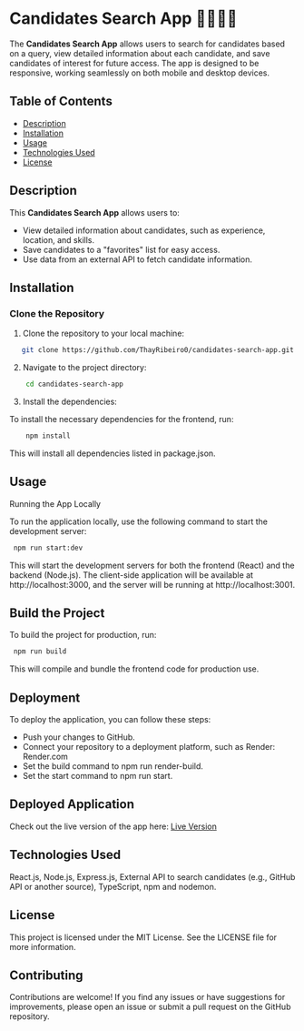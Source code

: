 # Candidates Search App 👩‍💻👨‍💻

The **Candidates Search App** allows users to search for candidates based on a query, view detailed information about each candidate, and save candidates of interest for future access. The app is designed to be responsive, working seamlessly on both mobile and desktop devices.

## Table of Contents

- [Description](#description)
- [Installation](#installation)
- [Usage](#usage)
- [Technologies Used](#technologies-used)
- [License](#license)

## Description

This **Candidates Search App** allows users to:

- View detailed information about candidates, such as experience, location, and skills.
- Save candidates to a "favorites" list for easy access.
- Use data from an external API to fetch candidate information.

## Installation

### Clone the Repository

1. Clone the repository to your local machine:

```bash
   git clone https://github.com/ThayRibeiro0/candidates-search-app.git
```

2. Navigate to the project directory:

```bash
    cd candidates-search-app
```

3. Install the dependencies:

To install the necessary dependencies for the frontend, run:

```bash
    npm install
```

This will install all dependencies listed in package.json.

## Usage

Running the App Locally

To run the application locally, use the following command to start the development server:

```bash
 npm run start:dev
```

This will start the development servers for both the frontend (React) and the backend (Node.js). The client-side application will be available at http://localhost:3000, and the server will be running at http://localhost:3001.

## Build the Project

To build the project for production, run:

```bash
 npm run build
```

This will compile and bundle the frontend code for production use.

## Deployment

To deploy the application, you can follow these steps:

- Push your changes to GitHub.
- Connect your repository to a deployment platform, such as Render: Render.com
- Set the build command to npm run render-build.
- Set the start command to npm run start.
  
## Deployed Application
Check out the live version of the app here: [Live Version](https://candidatesearchapp1.onrender.com/)

## Technologies Used
React.js, Node.js, Express.js, External API to search candidates (e.g., GitHub API or another source), TypeScript, npm and nodemon.

## License
This project is licensed under the MIT License. See the LICENSE file for more information.

## Contributing
Contributions are welcome! If you find any issues or have suggestions for improvements, please open an issue or submit a pull request on the GitHub repository.
